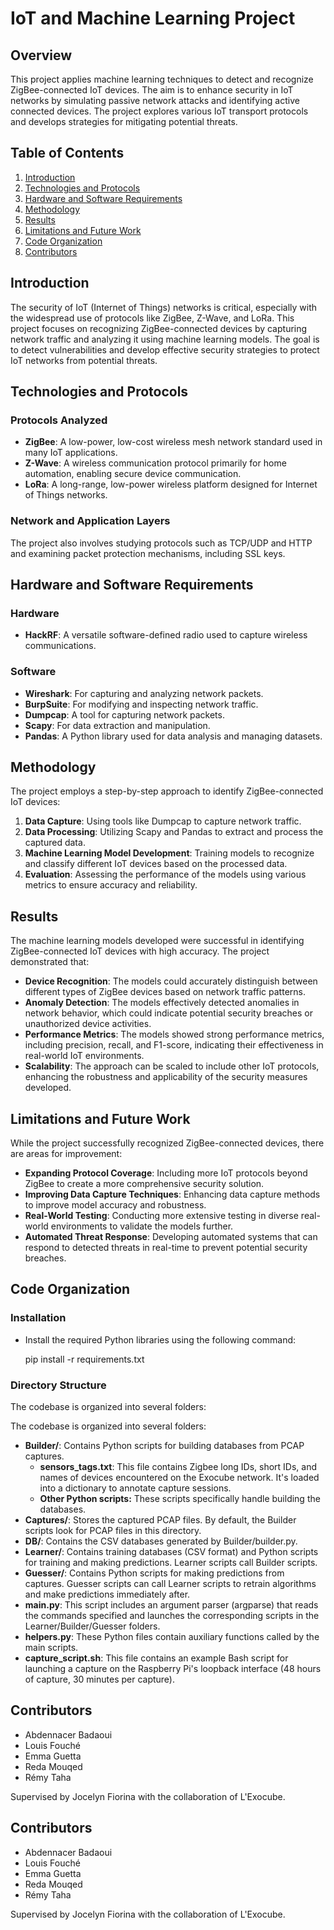 # IoT and Machine Learning Project

## Overview

This project applies machine learning techniques to detect and recognize ZigBee-connected IoT devices. The aim is to enhance security in IoT networks by simulating passive network attacks and identifying active connected devices. The project explores various IoT transport protocols and develops strategies for mitigating potential threats.

## Table of Contents

1. [Introduction](#introduction)
2. [Technologies and Protocols](#technologies-and-protocols)
3. [Hardware and Software Requirements](#hardware-and-software-requirements)
4. [Methodology](#methodology)
5. [Results](#results)
6. [Limitations and Future Work](#limitations-and-future-work)
7. [Code Organization](#code-organization)
8. [Contributors](#contributors)

## Introduction

The security of IoT (Internet of Things) networks is critical, especially with the widespread use of protocols like ZigBee, Z-Wave, and LoRa. This project focuses on recognizing ZigBee-connected devices by capturing network traffic and analyzing it using machine learning models. The goal is to detect vulnerabilities and develop effective security strategies to protect IoT networks from potential threats.

## Technologies and Protocols

### Protocols Analyzed

- **ZigBee**: A low-power, low-cost wireless mesh network standard used in many IoT applications.
- **Z-Wave**: A wireless communication protocol primarily for home automation, enabling secure device communication.
- **LoRa**: A long-range, low-power wireless platform designed for Internet of Things networks.

### Network and Application Layers

The project also involves studying protocols such as TCP/UDP and HTTP and examining packet protection mechanisms, including SSL keys.

## Hardware and Software Requirements

### Hardware

- **HackRF**: A versatile software-defined radio used to capture wireless communications.

### Software

- **Wireshark**: For capturing and analyzing network packets.
- **BurpSuite**: For modifying and inspecting network traffic.
- **Dumpcap**: A tool for capturing network packets.
- **Scapy**: For data extraction and manipulation.
- **Pandas**: A Python library used for data analysis and managing datasets.

## Methodology

The project employs a step-by-step approach to identify ZigBee-connected IoT devices:

1. **Data Capture**: Using tools like Dumpcap to capture network traffic.
2. **Data Processing**: Utilizing Scapy and Pandas to extract and process the captured data.
3. **Machine Learning Model Development**: Training models to recognize and classify different IoT devices based on the processed data.
4. **Evaluation**: Assessing the performance of the models using various metrics to ensure accuracy and reliability.

## Results

The machine learning models developed were successful in identifying ZigBee-connected IoT devices with high accuracy. The project demonstrated that:

- **Device Recognition**: The models could accurately distinguish between different types of ZigBee devices based on network traffic patterns.
- **Anomaly Detection**: The models effectively detected anomalies in network behavior, which could indicate potential security breaches or unauthorized device activities.
- **Performance Metrics**: The models showed strong performance metrics, including precision, recall, and F1-score, indicating their effectiveness in real-world IoT environments.
- **Scalability**: The approach can be scaled to include other IoT protocols, enhancing the robustness and applicability of the security measures developed.

## Limitations and Future Work

While the project successfully recognized ZigBee-connected devices, there are areas for improvement:

- **Expanding Protocol Coverage**: Including more IoT protocols beyond ZigBee to create a more comprehensive security solution.
- **Improving Data Capture Techniques**: Enhancing data capture methods to improve model accuracy and robustness.
- **Real-World Testing**: Conducting more extensive testing in diverse real-world environments to validate the models further.
- **Automated Threat Response**: Developing automated systems that can respond to detected threats in real-time to prevent potential security breaches.

## Code Organization

### Installation

* Install the required Python libraries using the following command:
  
    pip install -r requirements.txt 

### Directory Structure

The codebase is organized into several folders:

The codebase is organized into several folders:

* **Builder/**: Contains Python scripts for building databases from PCAP captures.
    * **sensors_tags.txt**: This file contains Zigbee long IDs, short IDs, and names of devices encountered on the Exocube network. It's loaded into a dictionary to annotate capture sessions.
    * **Other Python scripts:** These scripts specifically handle building the databases.
* **Captures/**: Stores the captured PCAP files. By default, the Builder scripts look for PCAP files in this directory.
* **DB/**: Contains the CSV databases generated by Builder/builder.py.
* **Learner/**: Contains training databases (CSV format) and Python scripts for training and making predictions. Learner scripts call Builder scripts.
* **Guesser/**: Contains Python scripts for making predictions from captures. Guesser scripts can call Learner scripts to retrain algorithms and make predictions immediately after.
* **main.py**: This script includes an argument parser (argparse) that reads the commands specified and launches the corresponding scripts in the Learner/Builder/Guesser folders.
* **helpers.py**: These Python files contain auxiliary functions called by the main scripts.
* **capture_script.sh**: This file contains an example Bash script for launching a capture on the Raspberry Pi's loopback interface (48 hours of capture, 30 minutes per capture).

## Contributors

- Abdennacer Badaoui
- Louis Fouché
- Emma Guetta
- Reda Mouqed
- Rémy Taha

Supervised by Jocelyn Fiorina with the collaboration of L'Exocube.

## Contributors

- Abdennacer Badaoui
- Louis Fouché
- Emma Guetta
- Reda Mouqed
- Rémy Taha

Supervised by Jocelyn Fiorina with the collaboration of L'Exocube.
